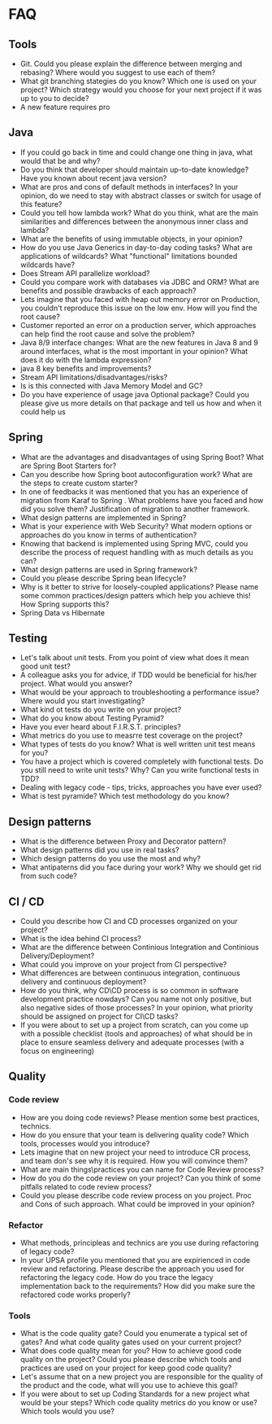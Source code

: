 # FAQ

## Tools

- Git. Could you please explain the difference between merging and rebasing? Where would you suggest to use each of them?
- What git branching stategies do you know? Which one is used on your project? Which strategy would you choose for your next project if it was up to you to decide?
- A new feature requires pro

## Java

- If you could go back in time and could change one thing in java, what would that be and why?
- Do you think that developer should maintain up-to-date knowledge? Have you known about recent java version?
- What are pros and cons of default methods in interfaces? In your opinion, do we need to stay with abstract classes or switch for usage of this feature?
- Could you tell how lambda work? What do you think, what are the main similarities and differences between the anonymous inner class and lambda?
- What are the benefits of using immutable objects, in your opinion?
- How do you use Java Generics in day-to-day coding tasks? What are applications of wildcards? What "functional" limitations bounded wildcards have?
- Does Stream API parallelize workload?
- Could you compare work with databases via JDBC and ORM? What are benefits and possible drawbacks of each approach?
- Lets imagine that you faced with heap out memory error on Production, you couldn't reproduce this issue on the low env. How will you find the root cause?
- Customer reported an error on a production server, which approaches can help find the root cause and solve the problem?
- Java 8/9 interface changes: What are the new features in Java 8 and 9 around interfaces, what is the most important in your opinion? What does it do with the lambda expression?
- java 8 key benefits and improvements?
- Stream API limitations/disadvantages/risks?
- Is is this connected with Java Memory Model and GC?
- Do you have experience of usage java Optional package? Could you please give us more details on that package and tell us how and when it could help us

## Spring

- What are the advantages and disadvantages of using Spring Boot? What are Spring Boot Starters for?
- Can you describe how Spring boot autoconfiguration work? What are the steps to create custom starter?
- In one of feedbacks it was mentioned that you has an experience of migration from Karaf to Spring . What problems have you faced and how did you solve them? Justification of migration to another framework.
- What design patterns are implemented in Spring?
- What is your experience with Web Security? What modern options or approaches do you know in terms of authentication?
- Knowing that backend is implemented using Spring MVC, could you describe the process of request handling with as much details as you can?
- What design patterns are used in Spring framework?
- Could you please describe Spring bean lifecycle?
- Why is it better to strive for loosely-coupled applications? Please name some common practices/design patters which help you achieve this! How Spring supports this?
- Spring Data vs Hibernate

## Testing

- Let's talk about unit tests. From you point of view what does it mean good unit test?
- A colleague asks you for advice, if TDD would be beneficial for his/her project. What would you answer?
- What would be your approach to troubleshooting a performance issue? Where would you start investigating?
- What kind ot tests do you write on your project?
- What do you know about Testing Pyramid?
- Have you ever heard about F.I.R.S.T. principles?
- What metrics do you use to measгre test coverage on the project?
- What types of tests do you know? What is well written unit test means for you?
- You have a project which is covered completely with functional tests. Do you still need to write unit tests? Why? Can you write functional tests in TDD?
- Dealing with legacy code - tips, tricks, approaches you have ever used?
- What is test pyramide? Which test methodology do you know?

## Design patterns

- What is the difference between Proxy and Decorator pattern?
- What design patterns did you use in real tasks?
- Which design patterns do you use the most and why?
- What antipaterns did you face during your work? Why we should get rid from such code?

## CI / CD

- Could you describe how CI and CD processes organized on your project?
- What is the idea behind CI process?
- What are the difference between Continious Integration and Continious Delivery/Deployment?
- What could you improve on your project from CI perspective?
- What differences are between continuous integration, continuous delivery and continuous deployment?
- How do you think, why CD\CD process is so common in software development practice nowdays? Can you name not only positive, but also negative sides of those processes? In your opinion, what priority should be assigned on project for CI\CD tasks?
- If you were about to set up a project from scratch, can you come up with a possible checklist (tools and approaches) of what should be in place to ensure seamless delivery and adequate processes (with a focus on engineering)

## Quality

### Code review

- How are you doing code reviews? Please mention some best practices, technics.
- How do you ensure that your team is delivering quality code? Which tools, processes would you introduce?
- Lets imagine that on new project your need to introduce CR process, and team don's see why it is required. How you will convince them?
- What are main things\practices you can name for Code Review process?
- How do you do the code review on your project? Can you think of some pitfalls related to code review process?
- Could you please describe code review process on you project. Proc and Cons of such approach. What could be improved in your opinion?

### Refactor

- What methods, principleas and technics are you use during refactoring of legacy code?
- In your UPSA profile you mentioned that you are expirienced in code review and refactoring. Please describe the approach you used for refactoring the legacy code. How do you trace the legacy implementation back to the requirements? How did you make sure the refactored code works properly?

### Tools

- What is the code quality gate? Could you enumerate a typical set of gates? And what code quality gates used on your current project?
- What does code quality mean for you? How to achieve good code quality on the project? Could you please describe which tools and practices are used on your project for keep good code quality?
- Let's assume that on a new project you are responsible for the quality of the product and the code, what will you use to achieve this goal?
- If you were about to set up Coding Standards for a new project what would be your steps? Which code quality metrics do you know or use? Which tools would you use?
